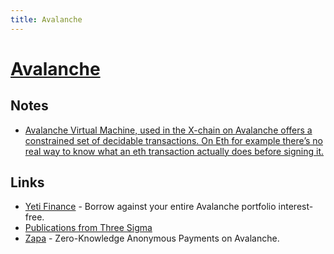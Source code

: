 ```yaml
---
title: Avalanche
---
```


# [Avalanche](https://www.avax.network/)

## Notes

- [Avalanche Virtual Machine, used in the X-chain on Avalanche offers a constrained set of decidable transactions. On Eth for example there’s no real way to know what an eth transaction actually does before signing it.](https://twitter.com/el33th4xor/status/1518968127937290240)

## Links

- [Yeti Finance](https://yetifinance.co/) - Borrow against your entire Avalanche portfolio interest-free.
- [Publications from Three Sigma](https://github.com/threesigmaxyz/publications)
- [Zapa](https://github.com/zapalabs/zapa) - Zero-Knowledge Anonymous Payments on Avalanche.
